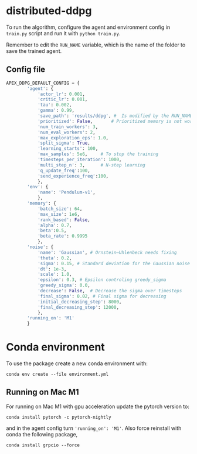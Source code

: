 # distributed-ddpg

To run the algorithm, configure the agent and environment config in `train.py` script and run it with `python train.py`.

Remember to edit the `RUN_NAME` variable, which is the name of the folder to save the trained agent.

## Config file

```python
APEX_DDPG_DEFAULT_CONFIG = {
        'agent': {
            'actor_lr': 0.001,
            'critic_lr': 0.001,
            'tau': 0.002,
            'gamma': 0.99,
            'save_path': 'results/ddpg', #  Is modified by the RUN_NAME variable
            'prioritized': False,		# Prioritized memory is not working
            'num_train_workers': 3,
            'num_eval_workers': 2,
            'max_exploration_eps': 1.0,
            'split_sigma': True,
            'learning_starts': 100,
            'max_samples': 5e6,		# To stop the training
            'timesteps_per_iteration': 1000,
            'multi_step_n': 3,		# N-step learning
            'q_update_freq':100,
            'send_experience_freq':100,
            },
        'env': {
            'name': 'Pendulum-v1',
            },
        'memory': {
            'batch_size': 64,
            'max_size': 1e6,
            'rank_based': False,
            'alpha': 0.7,
            'beta':0.5,
            'beta_rate': 0.9995
            },
        'noise': {
            'name': 'Gaussian', # Ornstein–Uhlenbeck needs fixing
            'theta': 0.2,
            'sigma': 0.15, # Standard deviation for the Gaussian noise 
            'dt': 1e-3,
            'scale': 1.0,
            'epsilon': 0.3, # Epsilon controling greedy_sigma 
            'greedy_sigma': 0.0,
            'decrease': False,  # Decrease the sigma over timesteps
            'final_sigma': 0.02, # Final sigma for decreasing
            'initial_decreasing_step': 8000,
            'final_decreasing_step': 12000,
            },
        'running_on': 'M1'
        }

```
# Conda environment 
To use the package create a new conda environment with:

`conda env create --file environment.yml`

## Running on Mac M1

For running on Mac M1 with gpu acceleration update the pytorch version to:

`conda install pytorch -c pytorch-nightly`

and in the agent config turn `'running_on': 'M1'`. Also force reinstall with conda the following package,

`conda install grpcio --force`
